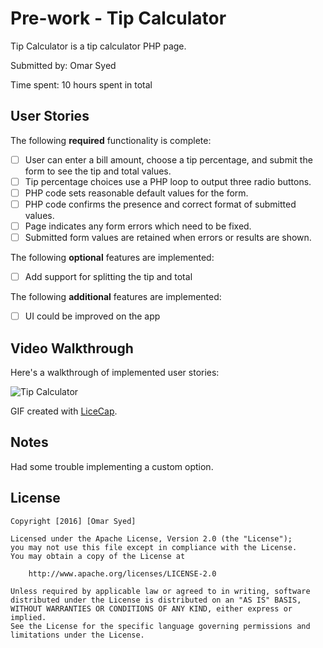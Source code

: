 # Pre-work - Tip Calculator

Tip Calculator is a tip calculator PHP page.

Submitted by: Omar Syed

Time spent: 10 hours spent in total

## User Stories

The following **required** functionality is complete:
* [ ] User can enter a bill amount, choose a tip percentage, and submit the form to see the tip and total values.
* [ ] Tip percentage choices use a PHP loop to output three radio buttons.
* [ ] PHP code sets reasonable default values for the form.
* [ ] PHP code confirms the presence and correct format of submitted values.
* [ ] Page indicates any form errors which need to be fixed.
* [ ] Submitted form values are retained when errors or results are shown.

The following **optional** features are implemented:
* [ ] Add support for splitting the tip and total

The following **additional** features are implemented:

* [ ] UI could be improved on the app 

## Video Walkthrough

Here's a walkthrough of implemented user stories:

<img src='http://imgur.com/JTSUA2D' title='Tip Calculator' />

GIF created with [LiceCap](http://www.cockos.com/licecap/).

## Notes
Had some trouble implementing a custom option. 

## License

    Copyright [2016] [Omar Syed]

    Licensed under the Apache License, Version 2.0 (the "License");
    you may not use this file except in compliance with the License.
    You may obtain a copy of the License at

        http://www.apache.org/licenses/LICENSE-2.0

    Unless required by applicable law or agreed to in writing, software
    distributed under the License is distributed on an "AS IS" BASIS,
    WITHOUT WARRANTIES OR CONDITIONS OF ANY KIND, either express or implied.
    See the License for the specific language governing permissions and
    limitations under the License.
